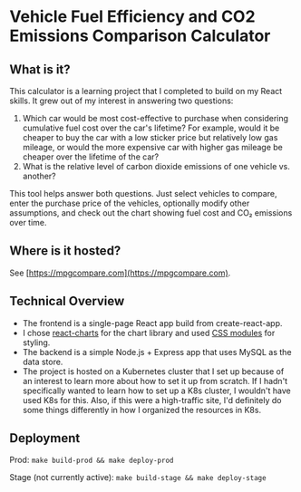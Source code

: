 # Vehicle Fuel Efficiency and CO2 Emissions Comparison Calculator

## What is it?

This calculator is a learning project that I completed to build on my React skills.
It grew out of my interest in answering two questions:

1. Which car would be most cost-effective to purchase when considering cumulative fuel cost over
the car's lifetime? For example, would it be cheaper to buy the car with a low sticker price but
relatively low gas mileage, or would the more expensive car with higher gas mileage be cheaper
over the lifetime of the car?
2. What is the relative level of carbon dioxide emissions of one vehicle vs. another?

This tool helps answer both questions. Just select vehicles to compare, enter the
purchase price of the vehicles, optionally modify other assumptions, and check out
the chart showing fuel cost and CO₂ emissions over time.

## Where is it hosted?

See [https://mpgcompare.com](https://mpgcompare.com).

## Technical Overview

* The frontend is a single-page React app build from create-react-app.
* I chose [react-charts](https://www.npmjs.com/package/react-charts) for the chart library and used
[CSS modules](https://github.com/css-modules/css-modules) for styling.
* The backend is a simple Node.js + Express app that uses MySQL as the data store.
* The project is hosted on a Kubernetes cluster that I set up because of an interest to learn
more about how to set it up from scratch. If I hadn't specifically wanted to learn how to set up
a K8s cluster, I wouldn't have used K8s for this. Also, if this were a high-traffic site, I'd
definitely do some things differently in how I organized the resources in K8s.

## Deployment

Prod: `make build-prod && make deploy-prod`

Stage (not currently active): `make build-stage && make deploy-stage`
